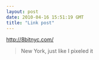 ```yaml
---
layout: post
date: 2010-04-16 15:51:19 GMT
title: "Link post"
---
```

<http://8bitnyc.com/>

> New York, just like I pixeled it